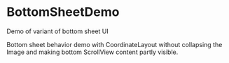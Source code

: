 # BottomSheetDemo
Demo of variant of bottom sheet UI


Bottom sheet behavior demo with CoordinateLayout without collapsing the Image and making bottom ScrollView content partly visible.
